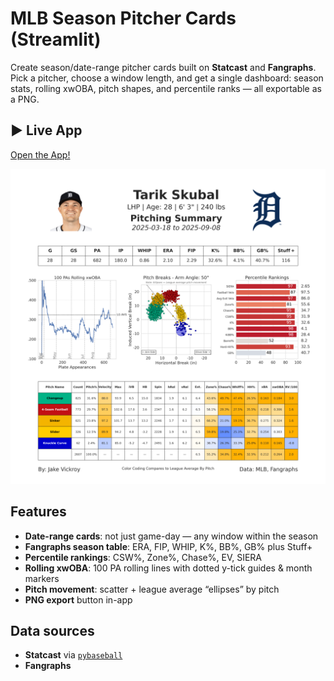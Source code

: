 # MLB Season Pitcher Cards (Streamlit)

Create season/date-range pitcher cards built on **Statcast** and **Fangraphs**. Pick a pitcher, choose a window length, and get a single dashboard: season stats, rolling xwOBA, pitch shapes, and percentile ranks — all exportable as a PNG.

## ▶️ Live App
<!-- Replace with your deployed URL -->
[Open the App!](https://mlb-season-pitcher-cards.streamlit.app/)

![Screenshot](assets/tarik_skubal_ytd.png)

## Features
- **Date-range cards**: not just game-day — any window within the season
- **Fangraphs season table**: ERA, FIP, WHIP, K%, BB%, GB% plus Stuff+
- **Percentile rankings**: CSW%, Zone%, Chase%, EV, SIERA
- **Rolling xwOBA**: 100 PA rolling lines with dotted y-tick guides & month markers
- **Pitch movement**: scatter + league average “ellipses” by pitch
- **PNG export** button in-app

## Data sources
- **Statcast** via [`pybaseball`](https://github.com/jldbc/pybaseball)
- **Fangraphs**
